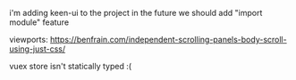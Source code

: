 i'm adding keen-ui to the project
in the future we should add "import module" feature

viewports:
https://benfrain.com/independent-scrolling-panels-body-scroll-using-just-css/

vuex store isn't statically typed :(
